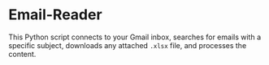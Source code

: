 # Email-Reader
This Python script connects to your Gmail inbox, searches for emails with a specific subject, downloads any attached `.xlsx` file, and processes the content.

